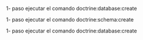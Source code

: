 
1- paso ejecutar el comando doctrine:database:create

1- paso ejecutar el comando doctrine:schema:create

1- paso ejecutar el comando doctrine:database:create